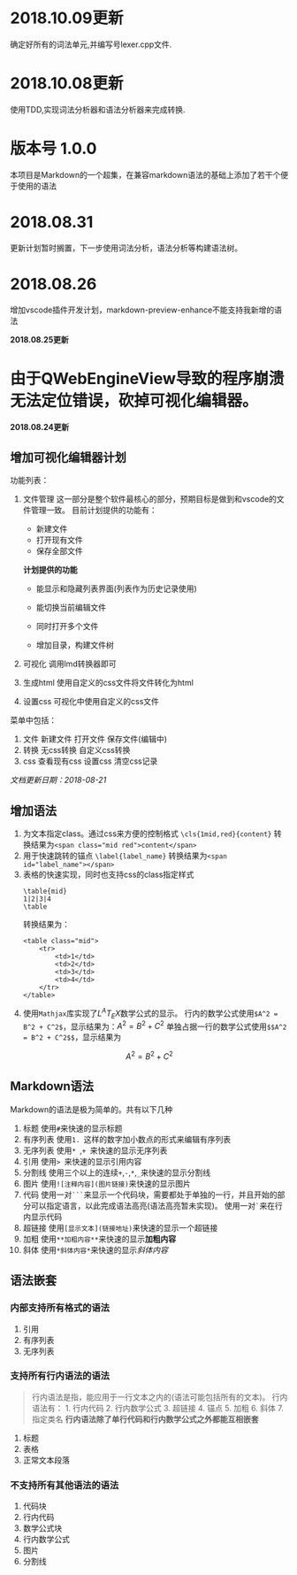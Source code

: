 # 2018.10.09更新
确定好所有的词法单元,并编写号lexer.cpp文件.

# 2018.10.08更新
使用TDD,实现词法分析器和语法分析器来完成转换.

# 版本号 1.0.0

本项目是Markdown的一个超集，在兼容markdown语法的基础上添加了若干个便于使用的语法
# 2018.08.31
更新计划暂时搁置，下一步使用词法分析，语法分析等构建语法树。

# 2018.08.26
增加vscode插件开发计划，markdown-preview-enhance不能支持我新增的语法


**2018.08.25更新**
# 由于QWebEngineView导致的程序崩溃无法定位错误，砍掉可视化编辑器。

**2018.08.24更新**
## 增加可视化编辑器计划
<!-- 使用QT进行开发，界面如下图所示 -->
<!-- ![](./images/mainwindow.png) -->
功能列表：
1. 文件管理
	这一部分是整个软件最核心的部分，预期目标是做到和vscode的文件管理一致。
	目前计划提供的功能有：
	* 新建文件
	* 打开现有文件
	* 保存全部文件
	
	**计划提供的功能**
	* 能显示和隐藏列表界面(列表作为历史记录使用)
	* 能切换当前编辑文件
	
	* 同时打开多个文件
	* 增加目录，构建文件树
	
2. 可视化
	调用lmd转换器即可
3. 生成html
	使用自定义的css文件将文件转化为html
4. 设置css
	可视化中使用自定义的css文件

菜单中包括：
1. 文件
	新建文件
	打开文件
	保存文件(编辑中)
2. 转换
	无css转换
	自定义css转换
3. css
	查看现有css
	设置css
	清空css记录




*文档更新日期：2018-08-21*

## 增加语法
1. 为文本指定class。通过css来方便的控制格式
	`\cls{1mid,red}{content}`
	转换结果为`<span class="mid red">content</span>`
2. 用于快速跳转的锚点
	`\label{label_name}`
	转换结果为`<span id="label_name"></span>`
3. 表格的快速实现，同时也支持css的class指定样式
	```
	\table{mid}
	1|2|3|4
	\table
	```
	转换结果为：
	```
	<table class="mid">
		<tr>
			<td>1</td>
			<td>2</td>
			<td>3</td>
			<td>4</td>
		</tr>
	</table>
	```
4. 使用`Mathjax`库实现了$L^AT_EX$数学公式的显示。
	行内的数学公式使用`$A^2 = B^2 + C^2$`，显示结果为：$A^2 = B^2 + C^2$
	单独占据一行的数学公式使用`$$A^2 = B^2 + C^2$$`，显示结果为

$$A^2 = B^2 + C^2$$


## Markdown语法
Markdown的语法是极为简单的。共有以下几种
1. 标题
	使用`#`来快速的显示标题
2. 有序列表
	使用`1. `这样的数字加小数点的形式来编辑有序列表
3. 无序列表
	使用`* `,`+ `来快速的显示无序列表
4. 引用
	使用`> `来快速的显示引用内容
5. 分割线
	使用三个以上的连续`+`,`-`,`*`,`_`来快速的显示分割线
6. 图片
	使用`![注释内容](图片链接)`来快速的显示图片
7. 代码
	使用一对<code>```</code>来显示一个代码块，需要都处于单独的一行，并且开始的部分可以指定语言，以此完成语法高亮(语法高亮暂未实现)。
	使用一对<code>`</code>来在行内显示代码
8. 超链接
	使用`[显示文本](链接地址)`来快速的显示一个超链接
9. 加粗
	使用`**加粗内容**`来快速的显示**加粗内容**
10. 斜体
	使用`*斜体内容*`来快速的显示*斜体内容*

## 语法嵌套
### 内部支持所有格式的语法
1. 引用
2. 有序列表
3. 无序列表

### 支持所有行内语法的语法
> 行内语法是指，能应用于一行文本之内的(语法可能包括所有的文本)。
	行内语法有：
	1. 行内代码
	2. 行内数学公式
	3. 超链接
	4. 锚点
	5. 加粗
	6. 斜体
	7. 指定类名
	**行内语法除了单行代码和行内数学公式之外都能互相嵌套**

1. 标题
2. 表格
3. 正常文本段落

### 不支持所有其他语法的语法
1. 代码块
2. 行内代码
2. 数学公式块
4. 行内数学公式
5. 图片
6. 分割线





<!--
> 说明：本项目开发一款在支持Markdown基础语法的的基础上，添加若干类似于Latex的高级功能

> 2018.7.17新增语法：`\cls{clsnames}{content}`，用于对一段内容添加css样式控制。

# 功能说明
主要支持以下几种语法格式：
1. 标题  
	分别对应于HTML的1-6级标题
2. 列表  
	支持有序列表和无序列表，并且列表支持嵌套
3. 引用  
	用于引用外来文字
4. 分割线  
	起到分割的作用
5. 超链接  
	用于指定超链接来跳转到指定位置，超链接嵌套入大多数语法中
6. 图片  
	用于将图片嵌入到文档中
7. 代码  
	使用等宽字体来显示代码，保存内部格式
8. 表格  
	快速的显示出一个表格
9. 跳转  
	用于页面内下锚点，和跳转到指定锚点
10. 流程图  
	用于在文档中显示流程图
11. 控制符号  
	用于支持对内容的一系列控制  
	* 字体大小控制   
		用于控制字体大小
	* 字体颜色控制  
		控制文字前景色
	* 对齐控制  
		控制元素的对齐方式，左中右三种对齐方式
	* 背景色控制  
		控制引用，表格的背景色
	* 边框控制  
		控制表格的边框
	* 文字样式控制  
		控制文字的加粗，斜体，下划线，删除线
	* 其他控制  
		强制断行  
		打印分页

# 语法说明
本段说明语法的基本格式，对于MarkDown语法，添加一台Latex语法，Latex语法则不在添加MarkDown语法。以下MarkDown简称MD
## 标题
用于显示html中的1-6级标题
**MD语法**
> 说明：其基本格式为\#{1,6} .+?
> 此处为了便于处理，取消了标准语法中对#后缀的去除

```
# 一级标题
## 二级标题
...
###### 六级标题
```
--LaTex语法--
> 说明：其基本格式为\\t[1-6]\{.+?\} 
>> 对于所有的非跨行Latex语法，其基本格式都为\cmd{value}

```
\t1{一级标题}
\t2{二级标题}
\t3{三级标题}
...
\t6{六级标题}
```
## 列表
用于显示html中的有序列表和无序列表

### 有序列表
--MD语法--
> 说明：其基本格式为 \d+?\. .+?
> 有序列表中输入的数字编号实际上并不起作用，html会自动设置编号，只需要满足格式即可
```
1. 第一项
1. 第二项
1. 第三项
1. 第四项

```
--Latex语法--
> 说明：其基本格式为：以\bor起头，独占一行，下面的每一行都是一个独立项，以\eor结尾,or取自order的缩写
>> 对于所有的多行Latex语法，都是以\b[cmd]开始，结束于\e[cmd]，取自begin和end的首字母
```
\border
第一项
第二项
第三项
第四项
第五项
\eorder
```


### 无序列表
--MD语法--
> 格式为[\*\-\+]\. .+
> 无序列表中支持`*-+`的混合使用
```
+ 第一项
- 第二项
* 第三项

```
--Latex语法--
> 说明：其基本格式为：以\bli开始，结束于\eli，其中每一行都是一个独立项
```
\bli
第一项
第二项
第三项
\eli
```
## 引用
用于标识引用的文字
--MD语法--
> 说明：其格式为> .+
> 改善MD基础语法，将每行都需要一个>改为第一行需要，后面不需要，使用空行表示引用结束
```
> 这是引用
引用第二行
引用第三行
引用最后一行

```
--Latex语法--
> 说明：开始与\bqu，结束于\equ，其中内部内容依旧支持lmd语法
```
\bqu
引用内容
\equ
```


## 分割线
--MD语法--
> 说明，连续的三个`*-_+`以上转换为分割线
```
---
+++
***
___
```
--Latex语法--
```
\split
\spt
```
## 超链接
--MD语法--
> \[.+?\]\(.+?\)
```
[百度](http://www.baidu.com)
```
--Latex语法--
> 说明：基本格式为\link{alt}{ref}

```
\link{百度}{http://www.baidu.com}
```
## 图片
--MD语法--
> 说明：其基本格式为：![alt](ref)
```
![](图片地址)
```
--Latex语法--
> 说明：其基本格式为\img{alt}{ref}{title}
> 在基本的MD语法上添加了一个title字段，用于在图片的下方显示一个标题
```
\img{}{图片地址}{md示例图片}
```

## 代码
用于在文档中显示代码，分为单行代码和多行代码
--MD语法--
> 说明：单行代码使用``将代码包裹起来，多行代码使用` ``` ``` `将代码包裹起来，多行代码可以使用```lang来使得对特定语言进行语法高亮
```
`print("Hello")`

//```cpp
#incldue <iostream>

int
main(){
	std::cout << "Hello World!" << std::endl;
	return 0;
}
//```
```
--Latex语法--
> 单行代码使用\code{value},多行代码使用\bcode开始，结束于\ecode，使用\becode{lang}来指定高亮语言
```
\code{print("123")}

\bcode{cpp}
#incldue <iostream>

int
main(){
	std::cout << "Hello World!" << std::endl;
	return 0;
}
\ecode
```
## 表格
在MD语法的基础上添加Latex版本表格语法
--MD语法--
> 无MD表格语法

--Latex语法--
> 说明：开始于\btab{c,c,c,c}，其中c的个数就是表格的列数，结束于\etab,表中每一行使用|分割

```
\btab{c,c,c}{}
1|2|3
A|B|C
\etab
```
```
\table{c,c,c,c}{mid}
1|2|3|4
2|2|3|4
\table
```

## 跳转
由于基础MD语法中没有对锚点的支持，只能使用html标签的id属性下锚点，然后使用[]()来进行跳转
--MD语法--
> 不支持
--Latex语法--
> 说明：对于跳转，一共有两个标记，一个是锚点标记，一个是跳转标记。其中跳转标记使用超链接标记即可

> 锚点使用\lab{value}来添加一个id为value的span标签，使用\link{title}{#value}即可跳转到指定的锚点

```
跳转到这里\lab{1-1}


\link{点击跳转}{#1-1}
[点击跳转](#1-1)
```


## 控制符号
控制符号其实是一个大杂烩，所有的不能单独成段的语法都包括在这里面，有以下几种：


### 加粗
--MD语法--
> 说明: 基本格式为 [\*\+\-]{2}.+?[\*\+\-]{2}
```
**bold**
++bold++
--bold--
```
--Latex语法--
> 说明：基本格式为: \b{text}
```
\b{blod string}
```

### 斜体
--MD语法--
> 说明：基本格式为[\*\+\-].+/[\*\+\-]
```
*italy*
+italy+
-italy-
```
--Latex语法--
> 说明：基本格式为\i{text}
```
\i{italy string}
```

### 下划线
MD基础语法并不支持，使用Latex语法进行支持`
\ul{text}`
```
\ul{UnderLine String}
```

### 删除线
MD基础语法并不支持，使用Latex语法进行支持
\dl{text}
```
\dl{DeleteLine String}
```


### 强制断行
多数情况下使用回车就能断行，MD语法也不支持强制断行，属于Latex语法

--Latex语法--
> 说明：其基本格式为：`\\`
```
first line\\second line
```

### 字体大小 
> MD基础语法中不支持修改字体大小，这里使用Latex语法进行支持

--Latex语法--
> 说明：其基本格式为\fsz{sizeValue},独立一行，放置于要设置字体大小的文字段后
> 这种情况下设置的格式为一整段，如果想要修改一大段文字中的部分文字的字体大小使用行内的格式\fsz{sizeValue}{text}

```
this is a big pagraph
\fsz{25}

this is a \fsz{25}{big} text
```

### 字体颜色
MD基础语法也不支持设置文字颜色，这里使用Latex语法支持，支持的颜色详情参见`support.md`

--Latex语法--
> 说明：基本格式为：\fcl{colorValue}，独立一行，放置于要设置字体大小的文字段后，影响一整段
> 设置行内的部分字体颜色使用\fcl{colorVlaue}{text}

```
this is a red text
\fcl{red}

this is a \fcl{red}{red text}
```

### 背景色
MD语法也不支持背景色，这里添加背景色设置

--Latex语法--
> 说明：基本格式为\bcl{colorValue}，独立一行，放置于要设置背景色的语法段之后，影响一整段
> 设置行内的部分问题背景色使用\bcl{colorValue}{text}

```
black background text
\bcl{black}


\bcl{black}{black background text}
```

### 对齐方式
MD语法不支持控制元素的对齐方式，这里使用Latex语法进行支持

> 说明，使用\l,\c,\r进行控制靠左居中靠右。独立一行，放置于要控制的元素之后。默认靠左。

```
# 居中标题
\c

\img{alt}{ref}{居右图片}
\r
```


###　表格边框控制
表格的边框控制控制表格元素的边框属性，包括边框样式，边框有无，边框颜色。只能放置于表格定义后`\btab{n,c}`一行

* 边框有无\bd{t} \bd{f}  
* 边框颜色\bdcl{colorValue}  
* 边框样式\bdsty{styleValue}  
	边框样式参见`support.md` 

## 数学公式
使用`mathjax`进行支持，[github地址](https://github.com/mathjax/mathjax)
使用时在页面加上如下脚本即可
```js
<script type="text/x-mathjax-config">
    MathJax.Hub.Config({tex2jax: {inlineMath: [['$','$'], ['\\(','\\)']]}});
  </script>
  <script type="text/javascript"
    src="http://cdn.mathjax.org/mathjax/latest/MathJax.js?config=TeX-AMS-MML_HTMLorMML">
  </script>
```
**其中js脚本可以下载到本地，使用本地支持来避免脚本下载失败的问题**

# 语法嵌套使用
> 这里只说明语法支持被嵌套与何处。

## 文字
在任何一个文档中，文字都是最重要的组成部分。一个文字支持以下格式嵌套。
1. 超链接
允许将任何文字转化为超链接，除去代码中的文字之外。
2. 字体大小控制
除了在1-6级标题上和代码中的文字，都支持修改文字的大小。
3. 文字颜色控制
除了代码中的文字之外，所有的文字颜色都能够定制。


## 标题
支持与以下元素嵌套：
1. 引用
```
> 这是一段引用
# 一级标题
```

列表
引用
分割线
超链接
图片
代码
表格
跳转
流程图
控制符号
	字体大小
	字体颜色
	对齐
	背景色
	文字样式
-->